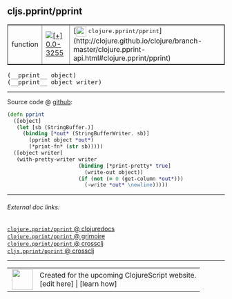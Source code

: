## cljs.pprint/pprint



 <table border="1">
<tr>
<td>function</td>
<td><a href="https://github.com/cljsinfo/cljs-api-docs/tree/0.0-3255"><img valign="middle" alt="[+] 0.0-3255" title="Added in 0.0-3255" src="https://img.shields.io/badge/+-0.0--3255-lightgrey.svg"></a> </td>
<td>
[<img height="24px" valign="middle" src="http://i.imgur.com/1GjPKvB.png"> <samp>clojure.pprint/pprint</samp>](http://clojure.github.io/clojure/branch-master/clojure.pprint-api.html#clojure.pprint/pprint)
</td>
</tr>
</table>


 <samp>
(__pprint__ object)<br>
</samp>
 <samp>
(__pprint__ object writer)<br>
</samp>

---







Source code @ [github](https://github.com/clojure/clojurescript/blob/r1.7.228/src/main/cljs/cljs/pprint.cljs#L811-L822):

```clj
(defn pprint
  ([object]
   (let [sb (StringBuffer.)]
     (binding [*out* (StringBufferWriter. sb)]
       (pprint object *out*)
       (*print-fn* (str sb)))))
  ([object writer]
   (with-pretty-writer writer
                       (binding [*print-pretty* true]
                         (write-out object))
                       (if (not (= 0 (get-column *out*)))
                         (-write *out* \newline)))))
```

<!--
Repo - tag - source tree - lines:

 <pre>
clojurescript @ r1.7.228
└── src
    └── main
        └── cljs
            └── cljs
                └── <ins>[pprint.cljs:811-822](https://github.com/clojure/clojurescript/blob/r1.7.228/src/main/cljs/cljs/pprint.cljs#L811-L822)</ins>
</pre>

-->

---



###### External doc links:

[`clojure.pprint/pprint` @ clojuredocs](http://clojuredocs.org/clojure.pprint/pprint)<br>
[`clojure.pprint/pprint` @ grimoire](http://conj.io/store/v1/org.clojure/clojure/1.7.0-beta3/clj/clojure.pprint/pprint/)<br>
[`clojure.pprint/pprint` @ crossclj](http://crossclj.info/fun/clojure.pprint/pprint.html)<br>
[`cljs.pprint/pprint` @ crossclj](http://crossclj.info/fun/cljs.pprint.cljs/pprint.html)<br>

---

 <table>
<tr><td>
<img valign="middle" align="right" width="48px" src="http://i.imgur.com/Hi20huC.png">
</td><td>
Created for the upcoming ClojureScript website.<br>
[edit here] | [learn how]
</td></tr></table>

[edit here]:https://github.com/cljsinfo/cljs-api-docs/blob/master/cljsdoc/cljs.pprint/pprint.cljsdoc
[learn how]:https://github.com/cljsinfo/cljs-api-docs/wiki/cljsdoc-files

<!--

This information was too distracting to show to readers, but I'll leave it
commented here since it is helpful to:

- pretty-print the data used to generate this document
- and show how to retrieve that data



The API data for this symbol:

```clj
{:ns "cljs.pprint",
 :name "pprint",
 :signature ["[object]" "[object writer]"],
 :history [["+" "0.0-3255"]],
 :type "function",
 :full-name-encode "cljs.pprint/pprint",
 :source {:code "(defn pprint\n  ([object]\n   (let [sb (StringBuffer.)]\n     (binding [*out* (StringBufferWriter. sb)]\n       (pprint object *out*)\n       (*print-fn* (str sb)))))\n  ([object writer]\n   (with-pretty-writer writer\n                       (binding [*print-pretty* true]\n                         (write-out object))\n                       (if (not (= 0 (get-column *out*)))\n                         (-write *out* \\newline)))))",
          :title "Source code",
          :repo "clojurescript",
          :tag "r1.7.228",
          :filename "src/main/cljs/cljs/pprint.cljs",
          :lines [811 822]},
 :full-name "cljs.pprint/pprint",
 :clj-symbol "clojure.pprint/pprint"}

```

Retrieve the API data for this symbol:

```clj
;; from Clojure REPL
(require '[clojure.edn :as edn])
(-> (slurp "https://raw.githubusercontent.com/cljsinfo/cljs-api-docs/catalog/cljs-api.edn")
    (edn/read-string)
    (get-in [:symbols "cljs.pprint/pprint"]))
```

-->

